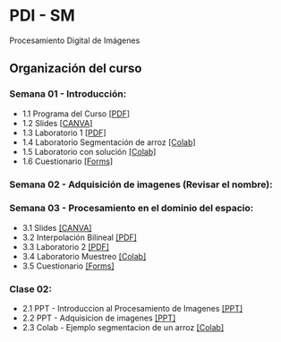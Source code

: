 # PDI - SM
Procesamiento Digital de Imágenes

## Organización del curso

### Semana 01 - Introducción:
* 1.1 Programa del Curso [[PDF]](https://github.com/sfmoram/PDI-SM/blob/main/Plan%20de%20curso%20Ima%CC%81genes%20Diagno%CC%81sticas.pdf)
* 1.2 Slides [[CANVA]](https://www.canva.com/design/DAFZzjcnpf0/i7J5X1Ota1j26-tr4Fjt1A/edit?utm_content=DAFZzjcnpf0&utm_campaign=designshare&utm_medium=link2&utm_source=sharebutton)
* 1.3 Laboratorio 1 [[PDF]](https://github.com/sfmoram/PDI-SM/blob/main/Semana%2001/Actividad__1_20232.pdf)
* 1.4 Laboratorio Segmentación de arroz [[Colab]](https://github.com/sfmoram/PDI-SM/blob/main/Semana%2001/Lab_1_PDI_Segmentaci%C3%B3n_arroz.ipynb)
* 1.5 Laboratorio con solución [[Colab]](https://github.com/sfmoram/PDI-SM/blob/main/Semana%2001/Lab_1_PDI_Segmentaci%C3%B3n_arroz_completo.ipynb)
* 1.6 Cuestionario [[Forms]](https://forms.gle/LT9fGYERvH2NpJp98)

### Semana 02 - Adquisición de imagenes (Revisar el nombre):

### Semana 03 - Procesamiento en el dominio del espacio:
* 3.1 Slides [[CANVA]](https://www.canva.com/design/DAFayV2Lxf4/TTACxfP5UlW6kvo7u_5p5A/edit?utm_content=DAFayV2Lxf4&utm_campaign=designshare&utm_medium=link2&utm_source=sharebutton)
* 3.2 Interpolación Bilineal [[PDF]](https://github.com/sfmoram/PDI-SM/blob/main/Semana%2003/EjercicioInterpolaci%C3%B3nBilineal.pdf)
* 3.3 Laboratorio 2 [[PDF]](https://github.com/sfmoram/PDI-SM/blob/main/Semana%2001/Actividad__1_20232.pdf)
* 3.4 Laboratorio Muestreo [[Colab]](https://github.com/sfmoram/PDI-SM/blob/main/Semana%2001/Lab_1_PDI_Segmentaci%C3%B3n_arroz.ipynb)
* 3.5 Cuestionario [[Forms]](https://forms.gle/LT9fGYERvH2NpJp98)

### Clase 02:
* 2.1 PPT - Introduccion al Procesamiento de Imagenes [[PPT]](https://github.com/domingomery/imagenes/blob/master/clases/Cap01_Introduccion/presentations/IMG01_Introduccion.pptx)
* 2.2 PPT - Adquisicion de imagenes [[PPT]](https://github.com/domingomery/imagenes/blob/master/clases/Cap01_Introduccion/presentations/IMG01_Adquisicion.pptx)
* 2.3 Colab - Ejemplo segmentacion de un arroz [[Colab]](https://colab.research.google.com/drive/17jwZY9fxKw3KUi_--sfYZrksfpR3_Whr?usp=sharing)
